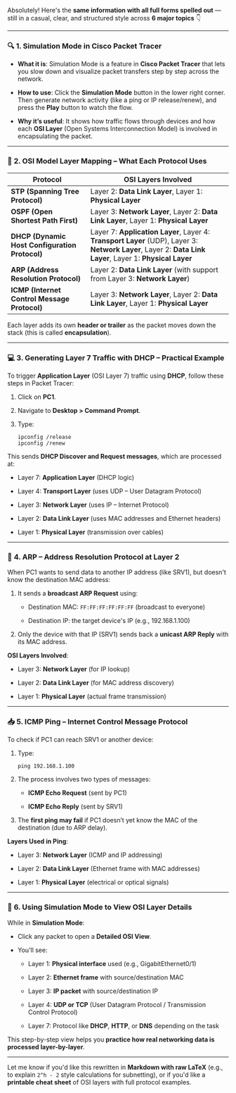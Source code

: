 Absolutely! Here's the **same information with all full forms spelled out** — still in a casual, clear, and structured style across **6 major topics** 👇

---

### 🔍 **1. Simulation Mode in Cisco Packet Tracer**

- **What it is**: Simulation Mode is a feature in **Cisco Packet Tracer** that lets you slow down and visualize packet transfers step by step across the network.
    
- **How to use**: Click the **Simulation Mode** button in the lower right corner. Then generate network activity (like a ping or IP release/renew), and press the **Play** button to watch the flow.
    
- **Why it’s useful**: It shows how traffic flows through devices and how each **OSI Layer** (Open Systems Interconnection Model) is involved in encapsulating the packet.
    

---

### 🧱 **2. OSI Model Layer Mapping – What Each Protocol Uses**

|**Protocol**|**OSI Layers Involved**|
|---|---|
|**STP (Spanning Tree Protocol)**|Layer 2: **Data Link Layer**, Layer 1: **Physical Layer**|
|**OSPF (Open Shortest Path First)**|Layer 3: **Network Layer**, Layer 2: **Data Link Layer**, Layer 1: **Physical Layer**|
|**DHCP (Dynamic Host Configuration Protocol)**|Layer 7: **Application Layer**, Layer 4: **Transport Layer** (UDP), Layer 3: **Network Layer**, Layer 2: **Data Link Layer**, Layer 1: **Physical Layer**|
|**ARP (Address Resolution Protocol)**|Layer 2: **Data Link Layer** (with support from Layer 3: **Network Layer**)|
|**ICMP (Internet Control Message Protocol)**|Layer 3: **Network Layer**, Layer 2: **Data Link Layer**, Layer 1: **Physical Layer**|

Each layer adds its own **header or trailer** as the packet moves down the stack (this is called **encapsulation**).

---

### 💻 **3. Generating Layer 7 Traffic with DHCP – Practical Example**

To trigger **Application Layer** (OSI Layer 7) traffic using **DHCP**, follow these steps in Packet Tracer:

1. Click on **PC1**.
    
2. Navigate to **Desktop > Command Prompt**.
    
3. Type:
    
    ```
    ipconfig /release
    ipconfig /renew
    ```
    

This sends **DHCP Discover and Request messages**, which are processed at:

- Layer 7: **Application Layer** (DHCP logic)
    
- Layer 4: **Transport Layer** (uses UDP – User Datagram Protocol)
    
- Layer 3: **Network Layer** (uses IP – Internet Protocol)
    
- Layer 2: **Data Link Layer** (uses MAC addresses and Ethernet headers)
    
- Layer 1: **Physical Layer** (transmission over cables)
    

---

### 🧠 **4. ARP – Address Resolution Protocol at Layer 2**

When PC1 wants to send data to another IP address (like SRV1), but doesn't know the destination MAC address:

1. It sends a **broadcast ARP Request** using:
    
    - Destination MAC: `FF:FF:FF:FF:FF:FF` (broadcast to everyone)
        
    - Destination IP: the target device's IP (e.g., 192.168.1.100)
        
2. Only the device with that IP (SRV1) sends back a **unicast ARP Reply** with its MAC address.
    

**OSI Layers Involved**:

- Layer 3: **Network Layer** (for IP lookup)
    
- Layer 2: **Data Link Layer** (for MAC address discovery)
    
- Layer 1: **Physical Layer** (actual frame transmission)
    

---

### 📥 **5. ICMP Ping – Internet Control Message Protocol**

To check if PC1 can reach SRV1 or another device:

1. Type:
    
    ```
    ping 192.168.1.100
    ```
    
2. The process involves two types of messages:
    
    - **ICMP Echo Request** (sent by PC1)
        
    - **ICMP Echo Reply** (sent by SRV1)
        
3. The **first ping may fail** if PC1 doesn’t yet know the MAC of the destination (due to ARP delay).
    

**Layers Used in Ping**:

- Layer 3: **Network Layer** (ICMP and IP addressing)
    
- Layer 2: **Data Link Layer** (Ethernet frame with MAC addresses)
    
- Layer 1: **Physical Layer** (electrical or optical signals)
    

---

### 🧰 **6. Using Simulation Mode to View OSI Layer Details**

While in **Simulation Mode**:

- Click any packet to open a **Detailed OSI View**.
    
- You’ll see:
    
    - Layer 1: **Physical interface** used (e.g., GigabitEthernet0/1)
        
    - Layer 2: **Ethernet frame** with source/destination MAC
        
    - Layer 3: **IP packet** with source/destination IP
        
    - Layer 4: **UDP or TCP** (User Datagram Protocol / Transmission Control Protocol)
        
    - Layer 7: Protocol like **DHCP**, **HTTP**, or **DNS** depending on the task
        

This step-by-step view helps you **practice how real networking data is processed layer-by-layer**.

---

Let me know if you'd like this rewritten in **Markdown with raw LaTeX** (e.g., to explain `2^h - 2` style calculations for subnetting), or if you'd like a **printable cheat sheet** of OSI layers with full protocol examples.